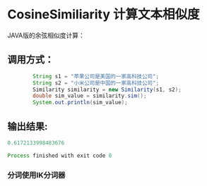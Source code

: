# CosineSimiliarity 计算文本相似度

JAVA版的余弦相似度计算：

## 调用方式：
```JAVA
        String s1 = "苹果公司是美国的一家高科技公司";
        String s2 = "小米公司是中国的一家高科技公司";
        Similarity similarity = new Similarity(s1, s2);
        double sim_value = similarity.sim();
        System.out.println(sim_value);
```

## 输出结果:
```java
0.6172133998483676

Process finished with exit code 0

```

### 分词使用IK分词器
